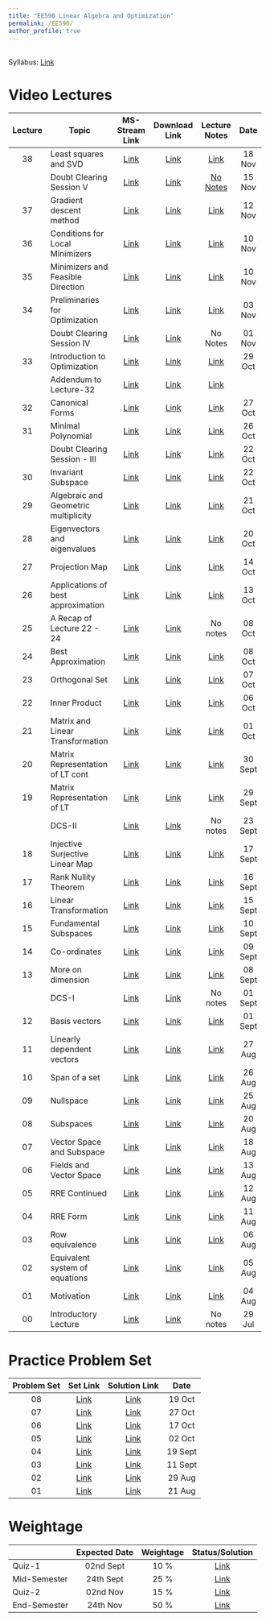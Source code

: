 ```yaml
---
title: "EE590 Linear Algebra and Optimization"
permalink: /EE590/
author_profile: true
---
```


<br> Syllabus: <a href="https://iitg.ac.in/eee/Syllabus_CE_2013.html#EE590">Link</a> 


Video Lectures
=======

<table>
<thead>
  <tr>
    <th><center>Lecture</center></th>
    <th>Topic</th>
    <th><center>MS-Stream Link</center></th>
    <th><center>Download Link</center></th>
    <th><center>Lecture Notes</center></th>
    <th><center>Date</center></th>	  
 </tr>
</thead>
<tbody>
<tr>
    <td><center>38</center></td>
    <td>Least squares and SVD</td>
    <td><center><a href="https://web.microsoftstream.com/video/62d66ab6-7c04-446f-a91c-6f2311e1179a">Link</a></center></td>
    <td><center><a href="https://iitgoffice.sharepoint.com/sites/Grp_EE590LinearAlgerbraandOptimizationJul-Nov2021/Shared%20Documents/General/Recordings/Lecture-38%20Least%20squares%20and%20SVD.mkv">Link</a></center></td>
    <td><center><a href="https://iitgoffice.sharepoint.com/sites/Grp_EE590LinearAlgerbraandOptimizationJul-Nov2021/Class%20Materials/Lecture-38%20Least%20squares%20and%20SVD.pdf">Link</a></center></td>
    <td><center>18 Nov</center></td>	
</tr>
<tr>
    <td><center></center></td>
    <td>Doubt Clearing Session V</td>
    <td><center><a href="https://web.microsoftstream.com/video/bf1b131b-aabe-45f3-9a92-5ad49761fa7b">Link</a></center></td>
    <td><center><a href="https://iitgoffice.sharepoint.com/sites/Grp_EE590LinearAlgerbraandOptimizationJul-Nov2021/Shared%20Documents/General/Recordings/Doubt%20Clearing%20Session%20-%20V.mp4">Link</a></center></td>
    <td><center><a href="">No Notes</a></center></td>
    <td><center>15 Nov</center></td>	
</tr>
<tr>
    <td><center>37</center></td>
    <td>Gradient descent method</td>
    <td><center><a href="https://web.microsoftstream.com/video/e5e60fd6-7202-4d2e-9ce2-ced8e6639a53">Link</a></center></td>
    <td><center><a href="https://iitgoffice.sharepoint.com/sites/Grp_EE590LinearAlgerbraandOptimizationJul-Nov2021/Shared%20Documents/General/Recordings/Lecture-37%20Gradient%20descent%20method.mkv">Link</a></center></td>
    <td><center><a href="https://iitgoffice.sharepoint.com/sites/Grp_EE590LinearAlgerbraandOptimizationJul-Nov2021/Class%20Materials/Lecture-37%20Gradient%20descent%20method.pdf">Link</a></center></td>
    <td><center>12 Nov</center></td>	
</tr>
<tr>
    <td><center>36</center></td>
    <td>Conditions for Local Minimizers</td>
    <td><center><a href="https://web.microsoftstream.com/video/29d4c4e6-b3db-49b8-a7ef-568d89471775">Link</a></center></td>
    <td><center><a href="https://iitgoffice.sharepoint.com/sites/Grp_EE590LinearAlgerbraandOptimizationJul-Nov2021/Shared%20Documents/General/Recordings/Lecture-36%20Conditions%20for%20Local%20Minimizers.mkv">Link</a></center></td>
    <td><center><a href="https://iitgoffice.sharepoint.com/sites/Grp_EE590LinearAlgerbraandOptimizationJul-Nov2021/Class%20Materials/Lecture-36%20Conditions%20for%20Local%20Minimizers.pdf">Link</a></center></td>
    <td><center>10 Nov</center></td>	
</tr>
<tr>
    <td><center>35</center></td>
    <td>Minimizers and Feasible Direction</td>
    <td><center><a href="https://web.microsoftstream.com/video/67d5213e-2942-4dc8-a7a0-3f92e43304f9">Link</a></center></td>
    <td><center><a href="https://iitgoffice.sharepoint.com/sites/Grp_EE590LinearAlgerbraandOptimizationJul-Nov2021/Shared%20Documents/General/Recordings/Lecture-35%20Minimizers%20and%20Feasible%20Direction.mkv">Link</a></center></td>
    <td><center><a href="https://iitgoffice.sharepoint.com/sites/Grp_EE590LinearAlgerbraandOptimizationJul-Nov2021/Class%20Materials/Lecture-35%20Minimizers%20and%20Feasible%20Direction.pdf">Link</a></center></td>
    <td><center>10 Nov</center></td>	
</tr>
<tr>
    <td><center>34</center></td>
    <td>Preliminaries for Optimization</td>
    <td><center><a href="https://web.microsoftstream.com/video/c558d372-99b7-41b9-8f78-b90a62398f6e">Link</a></center></td>
    <td><center><a href="https://iitgoffice.sharepoint.com/sites/Grp_EE590LinearAlgerbraandOptimizationJul-Nov2021/Shared%20Documents/General/Recordings/Lecture-34%20Preliminaries%20for%20Optimization.mp4">Link</a></center></td>
    <td><center><a href="https://iitgoffice.sharepoint.com/sites/Grp_EE590LinearAlgerbraandOptimizationJul-Nov2021/Class%20Materials/Lecture-34%20Preliminaries%20for%20Optimization.pdf">Link</a></center></td>
    <td><center>03 Nov</center></td>	
</tr>
<tr>
    <td><center></center></td>
    <td>Doubt Clearing Session IV</td>
    <td><center><a href="https://web.microsoftstream.com/video/ce49b206-4122-40c7-bf83-ef0cb2e868f7">Link</a></center></td>
    <td><center><a href="https://iitgoffice.sharepoint.com/sites/Grp_EE590LinearAlgerbraandOptimizationJul-Nov2021/Shared%20Documents/General/Recordings/Doubt%20Clearing%20Session%20-%20IV.mp4">Link</a></center></td>
    <td><center>No Notes</center></td>
    <td><center>01 Nov</center></td>	
</tr>
<tr>
    <td><center>33</center></td>
    <td>Introduction to Optimization</td>
    <td><center><a href="https://web.microsoftstream.com/video/7785e6ee-47eb-4c75-8676-048c2cbb4b52">Link</a></center></td>
    <td><center><a href="https://iitgoffice.sharepoint.com/sites/Grp_EE590LinearAlgerbraandOptimizationJul-Nov2021/Shared%20Documents/General/Recordings/Lecture-33%20Introduction%20to%20optimization.mp4">Link</a></center></td>
    <td><center><a href="https://iitgoffice.sharepoint.com/sites/Grp_EE590LinearAlgerbraandOptimizationJul-Nov2021/Class%20Materials/Lecture-33%20Introduction%20to%20optimization.pdf">Link</a></center></td>
    <td><center>29 Oct</center></td>	
</tr>
<tr>
    <td><center></center></td>
    <td>Addendum to Lecture-32</td>
    <td><center><a href="https://web.microsoftstream.com/video/fa93357c-2d9c-408b-ac62-3fc12f2e10f5">Link</a></center></td>
    <td><center><a href="https://iitgoffice.sharepoint.com/sites/Grp_EE590LinearAlgerbraandOptimizationJul-Nov2021/Shared%20Documents/General/Recordings/Addendum%20to%20Lecture-32.mkv">Link</a></center></td>
    <td><center><a href="https://iitgoffice.sharepoint.com/sites/Grp_EE590LinearAlgerbraandOptimizationJul-Nov2021/Class%20Materials/Addendum%20to%20Lecture-32.pdf">Link</a></center></td>
    <td><center></center></td>	
</tr>
<tr>
    <td><center>32</center></td>
    <td>Canonical Forms</td>
    <td><center><a href="https://web.microsoftstream.com/video/f5edcbe7-f36c-412b-85d4-5cac2b367e94">Link</a></center></td>
    <td><center><a href="https://iitgoffice.sharepoint.com/sites/Grp_EE590LinearAlgerbraandOptimizationJul-Nov2021/Shared%20Documents/General/Recordings/Lecture-32%20Canonical%20Forms.mkv">Link</a></center></td>
    <td><center><a href="https://iitgoffice.sharepoint.com/sites/Grp_EE590LinearAlgerbraandOptimizationJul-Nov2021/Class%20Materials/Lecture-32%20Canonical%20Forms.pdf">Link</a></center></td>
    <td><center>27 Oct</center></td>	
</tr>
<tr>
    <td><center>31</center></td>
    <td>Minimal Polynomial</td>
    <td><center><a href="https://web.microsoftstream.com/video/669212f2-5c90-401f-878d-0b7beda9ab36">Link</a></center></td>
    <td><center><a href="https://iitgoffice.sharepoint.com/sites/Grp_EE590LinearAlgerbraandOptimizationJul-Nov2021/Shared%20Documents/General/Recordings/Lecture-31%20Minimal%20Polynomial.mkv">Link</a></center></td>
    <td><center><a href="https://iitgoffice.sharepoint.com/sites/Grp_EE590LinearAlgerbraandOptimizationJul-Nov2021/Class%20Materials/Lecture-31%20Minimal%20Polynomial.pdf">Link</a></center></td>
    <td><center>26 Oct</center></td>	
</tr>

<tr>
    <td><center></center></td>
    <td>Doubt Clearing Session - III</td>
    <td><center><a href="https://web.microsoftstream.com/video/b8422c44-55a3-4127-9c32-da555ea0b740">Link</a></center></td>
    <td><center><a href="https://iitgoffice.sharepoint.com/sites/Grp_EE590LinearAlgerbraandOptimizationJul-Nov2021/Shared%20Documents/General/Recordings/Doubt%20Clearing%20Session%20-%20III.mp4">Link</a></center></td>
    <td><center><a href="https://iitgoffice.sharepoint.com/sites/Grp_EE590LinearAlgerbraandOptimizationJul-Nov2021/Class%20Materials/Doubt%20Clearing%20Session%20III.pdf">Link</a></center></td>
    <td><center>22 Oct</center></td>	
</tr>
<tr>
    <td><center>30</center></td>
    <td>Invariant Subspace</td>
    <td><center><a href="https://web.microsoftstream.com/video/6ccaa128-dd34-477b-8e80-368d9854c470">Link</a></center></td>
    <td><center><a href="https://iitgoffice.sharepoint.com/sites/Grp_EE590LinearAlgerbraandOptimizationJul-Nov2021/Shared%20Documents/General/Recordings/Lecture-30%20Invariant%20Subspace.mkv">Link</a></center></td>
    <td><center><a href="https://iitgoffice.sharepoint.com/sites/Grp_EE590LinearAlgerbraandOptimizationJul-Nov2021/Class%20Materials/Lecture-30%20Invariant%20Subspace.pdf">Link</a></center></td>
    <td><center>22 Oct</center></td>	
</tr>
<tr>
    <td><center>29</center></td>
    <td>Algebraic and Geometric multiplicity</td>
    <td><center><a href="https://web.microsoftstream.com/video/3113c98e-ddcd-476c-a2ae-90576d7497c0">Link</a></center></td>
    <td><center><a href="https://iitgoffice.sharepoint.com/sites/Grp_EE590LinearAlgerbraandOptimizationJul-Nov2021/Shared%20Documents/General/Recordings/Lecture-29%20Algebraic%20and%20Geometric%20Multiplicity.mkv">Link</a></center></td>
    <td><center><a href="https://iitgoffice.sharepoint.com/sites/Grp_EE590LinearAlgerbraandOptimizationJul-Nov2021/Class%20Materials/Lecture-29%20Algebraic%20and%20Geometric%20Multiplicity.pdf">Link</a></center></td>
    <td><center>21 Oct</center></td>	
</tr>
<tr>
    <td><center>28</center></td>
    <td>Eigenvectors and eigenvalues</td>
    <td><center><a href="https://web.microsoftstream.com/video/0a9e7334-96c8-4014-9fe5-446d95564eaf">Link</a></center></td>
    <td><center><a href="https://iitgoffice.sharepoint.com/sites/Grp_EE590LinearAlgerbraandOptimizationJul-Nov2021/Shared%20Documents/General/Recordings/Lecture-28%20Eigenvectors%20and%20eigenvalues.mkv">Link</a></center></td>
    <td><center><a href="https://iitgoffice.sharepoint.com/sites/Grp_EE590LinearAlgerbraandOptimizationJul-Nov2021/Class%20Materials/Lecture-28%20Eigenvectors%20and%20eigenvalues.pdf">Link</a></center></td>
    <td><center>20 Oct</center></td>	
</tr>
<tr>
    <td><center>27</center></td>
    <td>Projection Map</td>
    <td><center><a href="https://web.microsoftstream.com/video/41f27a2f-e983-4025-b73f-22034db89560">Link</a></center></td>
    <td><center><a href="https://iitgoffice.sharepoint.com/sites/Grp_EE590LinearAlgerbraandOptimizationJul-Nov2021/Shared%20Documents/General/Recordings/Lecture-27%20Projection%20map.mkv">Link</a></center></td>
    <td><center><a href="https://iitgoffice.sharepoint.com/sites/Grp_EE590LinearAlgerbraandOptimizationJul-Nov2021/Class%20Materials/Lecture-27%20Projection%20map.pdf">Link</a></center></td>
    <td><center>14 Oct</center></td>	
</tr>
<tr>
    <td><center>26</center></td>
    <td>Applications of best approximation</td>
    <td><center><a href="https://web.microsoftstream.com/video/47c6ebdf-bf53-422d-86a0-3f8677c48763">Link</a></center></td>
    <td><center><a href="https://iitgoffice.sharepoint.com/sites/Grp_EE590LinearAlgerbraandOptimizationJul-Nov2021/Shared%20Documents/General/Recordings/Lecture-26%20Applications%20of%20best%20approximation.mkv">Link</a></center></td>
    <td><center><a href="https://iitgoffice.sharepoint.com/sites/Grp_EE590LinearAlgerbraandOptimizationJul-Nov2021/Class%20Materials/Lecture-26%20Application%20of%20best%20approximation.pdf">Link</a></center></td>
    <td><center>13 Oct</center></td>	
</tr>
<tr>
    <td><center>25</center></td>
    <td>A Recap of Lecture 22 - 24</td>
    <td><center><a href="https://web.microsoftstream.com/video/9ea8e030-0611-4a67-a404-3577b7cfb0a9">Link</a></center></td>
    <td><center><a href="https://iitgoffice.sharepoint.com/sites/Grp_EE590LinearAlgerbraandOptimizationJul-Nov2021/Shared%20Documents/General/Recordings/Lecture-25%20A%20Recap%20of%20Lecture%2022-23.mp4">Link</a></center></td>
    <td><center>No notes</center></td>
    <td><center>08 Oct</center></td>	
</tr>
<tr>
    <td><center>24</center></td>
    <td>Best Approximation</td>
    <td><center><a href="https://web.microsoftstream.com/video/ad235565-4d3c-4fa0-8eac-2e84baf89fc7">Link</a></center></td>
    <td><center><a href="https://iitgoffice.sharepoint.com/sites/Grp_EE590LinearAlgerbraandOptimizationJul-Nov2021/Shared%20Documents/General/Recordings/Lecture-24%20Best%20Approximation.mkv">Link</a></center></td>
    <td><center><a href="https://iitgoffice.sharepoint.com/sites/Grp_EE590LinearAlgerbraandOptimizationJul-Nov2021/Class%20Materials/Lecture-24%20Best%20Approximation.pdf">Link</a></center></td>
    <td><center>08 Oct</center></td>	
</tr>
<tr>
    <td><center>23</center></td>
    <td>Orthogonal Set</td>
    <td><center><a href="https://web.microsoftstream.com/video/da7a56ef-6441-48c8-a4a3-eb776e3a683f">Link</a></center></td>
    <td><center><a href="https://iitgoffice.sharepoint.com/sites/Grp_EE590LinearAlgerbraandOptimizationJul-Nov2021/Shared%20Documents/General/Recordings/Lecture-23%20Orthogonal%20Set.mkv">Link</a></center></td>
    <td><center><a href="https://iitgoffice.sharepoint.com/sites/Grp_EE590LinearAlgerbraandOptimizationJul-Nov2021/Class%20Materials/Lecture-23%20Orthogonal%20Sets.pdf">Link</a></center></td>
    <td><center>07 Oct</center></td>	
</tr>
<tr>
    <td><center>22</center></td>
    <td>Inner Product</td>
    <td><center><a href="https://web.microsoftstream.com/video/fd8237c3-ad30-4582-ab81-b896b3fcaa70">Link</a></center></td>
    <td><center><a href="https://iitgoffice.sharepoint.com/sites/Grp_EE590LinearAlgerbraandOptimizationJul-Nov2021/Shared%20Documents/General/Recordings/Lecture-22%20Inner%20Products.mp4">Link</a></center></td>
    <td><center><a href="https://iitgoffice.sharepoint.com/sites/Grp_EE590LinearAlgerbraandOptimizationJul-Nov2021/Class%20Materials/Lecture-22%20Inner%20Product.pdf">Link</a></center></td>
    <td><center>06 Oct</center></td>	
</tr>
<tr>
    <td><center>21</center></td>
    <td>Matrix and Linear Transformation</td>
    <td><center><a href="https://web.microsoftstream.com/video/661fdf9c-3f9c-4653-ac45-b4b2431d7894">Link</a></center></td>
    <td><center><a href="https://iitgoffice.sharepoint.com/sites/Grp_EE590LinearAlgerbraandOptimizationJul-Nov2021/Shared%20Documents/General/Recordings/Lecture-21%20Matrix%20and%20Linear%20Transformation.mkv">Link</a></center></td>
    <td><center><a href="https://iitgoffice.sharepoint.com/sites/Grp_EE590LinearAlgerbraandOptimizationJul-Nov2021/Class%20Materials/Lecture-21%20Matrices%20and%20Linear%20Transformation.pdf">Link</a></center></td>
    <td><center>01 Oct</center></td>	
</tr>
<tr>
    <td><center>20</center></td>
    <td>Matrix Representation of LT cont</td>
    <td><center><a href="https://web.microsoftstream.com/video/1c6d154f-5e57-4e07-b018-b7ea08c684ff">Link</a></center></td>
    <td><center><a href="https://iitgoffice.sharepoint.com/sites/Grp_EE590LinearAlgerbraandOptimizationJul-Nov2021/Shared%20Documents/General/Recordings/Lecture-20%20Matrix%20Representation%20of%20LT%20contd.mp4">Link</a></center></td>
    <td><center><a href="https://iitgoffice.sharepoint.com/sites/Grp_EE590LinearAlgerbraandOptimizationJul-Nov2021/Class%20Materials/Lecture-20%20Matrix%20Representation%20of%20LT%20contd.pdf">Link</a></center></td>
    <td><center>30 Sept</center></td>	
</tr>
<tr>
    <td><center>19</center></td>
    <td>Matrix Representation of LT</td>
    <td><center><a href="https://web.microsoftstream.com/video/48de06dd-8931-4e0e-a770-5cb7fe6d6863">Link</a></center></td>
    <td><center><a href="https://iitgoffice.sharepoint.com/sites/Grp_EE590LinearAlgerbraandOptimizationJul-Nov2021/Shared%20Documents/General/Recordings/Lecture-19%20Matrix%20Representation%20of%20LT.mp4">Link</a></center></td>
    <td><center><a href="https://iitgoffice.sharepoint.com/sites/Grp_EE590LinearAlgerbraandOptimizationJul-Nov2021/Class%20Materials/Lecture-19%20Matrix%20Representation%20of%20LT.pdf">Link</a></center></td>
    <td><center>29 Sept</center></td>	
</tr>
<tr>
    <td><center></center></td>
    <td>DCS-II</td>
    <td><center><a href="https://web.microsoftstream.com/video/077fabb0-2247-4fb0-aff1-3a6351497579">Link</a></center></td>
    <td><center><a href="https://iitgoffice.sharepoint.com/sites/Grp_EE590LinearAlgerbraandOptimizationJul-Nov2021/Shared%20Documents/General/Recordings/Doubt%20Clearing%20Session%20-%20II.mp4">Link</a></center></td>
    <td><center>No notes</center></td>
    <td><center>23 Sept</center></td>	
</tr>
<tr>
    <td><center>18</center></td>
    <td>Injective Surjective Linear Map</td>
    <td><center><a href="https://web.microsoftstream.com/video/5ee5aad5-0292-42eb-922d-53c1912c2203">Link</a></center></td>
    <td><center><a href="https://iitgoffice.sharepoint.com/sites/Grp_EE590LinearAlgerbraandOptimizationJul-Nov2021/Shared%20Documents/General/Recordings/Lecture-18%20Injective%20Surjective%20Linear%20Map.mp4">Link</a></center></td>
    <td><center><a href="https://iitgoffice.sharepoint.com/sites/Grp_EE590LinearAlgerbraandOptimizationJul-Nov2021/Class%20Materials/Lecture-18%20Injective_Surjective%20Linear%20Map.pdf">Link</a></center></td>
    <td><center>17 Sept</center></td>	
</tr>
<tr>
    <td><center>17</center></td>
    <td>Rank Nullity Theorem</td>
    <td><center><a href="https://web.microsoftstream.com/video/47c47e88-2f9a-4dd6-b52c-914e0bf48ddf">Link</a></center></td>
    <td><center><a href="https://iitgoffice.sharepoint.com/sites/Grp_EE590LinearAlgerbraandOptimizationJul-Nov2021/Shared%20Documents/General/Recordings/Lecture-17%20Rank%20Nullity%20Theorem.mp4">Link</a></center></td>
    <td><center><a href="https://iitgoffice.sharepoint.com/sites/Grp_EE590LinearAlgerbraandOptimizationJul-Nov2021/Class%20Materials/Lecture-17%20Rank%20Nullity%20Theorem.pdf">Link</a></center></td>
    <td><center>16 Sept</center></td>	
</tr>
<tr>
    <td><center>16</center></td>
    <td>Linear Transformation</td>
    <td><center><a href="https://web.microsoftstream.com/video/03700e0c-6066-4bc7-b42b-fbe94123bd61">Link</a></center></td>
    <td><center><a href="https://iitgoffice.sharepoint.com/sites/Grp_EE590LinearAlgerbraandOptimizationJul-Nov2021/Shared%20Documents/General/Recordings/Lecture-16%20Linear%20Transformation.mp4">Link</a></center></td>
    <td><center><a href="https://iitgoffice.sharepoint.com/sites/Grp_EE590LinearAlgerbraandOptimizationJul-Nov2021/Class%20Materials/Lecture-16%20Linear%20Transformation.pdf">Link</a></center></td>
    <td><center>15 Sept</center></td>	
</tr>
<tr>
    <td><center>15</center></td>
    <td>Fundamental Subspaces</td>
    <td><center><a href="https://web.microsoftstream.com/video/e22bb48b-436d-4f36-9ba3-ef3e76e63c57">Link</a></center></td>
    <td><center><a href="https://iitgoffice.sharepoint.com/sites/Grp_EE590LinearAlgerbraandOptimizationJul-Nov2021/Shared%20Documents/General/Recordings/Lecture-15%20Fundamental%20Subspaces.mp4">Link</a></center></td>
    <td><center><a href="https://iitgoffice.sharepoint.com/sites/Grp_EE590LinearAlgerbraandOptimizationJul-Nov2021/Class%20Materials/Lecture-15%20Fundamental%20Subspaces.pdf">Link</a></center></td>
    <td><center>10 Sept</center></td>	
</tr>
<tr>
    <td><center>14</center></td>
    <td>Co-ordinates</td>
    <td><center><a href="https://web.microsoftstream.com/video/8319702d-6dc6-4376-bdc0-8f5af1588ac6">Link</a></center></td>
    <td><center><a href="https://iitgoffice.sharepoint.com/sites/Grp_EE590LinearAlgerbraandOptimizationJul-Nov2021/Shared%20Documents/General/Recordings/Lecture%2014%20Co-ordinates.mp4">Link</a></center></td>
    <td><center><a href="https://iitgoffice.sharepoint.com/sites/Grp_EE590LinearAlgerbraandOptimizationJul-Nov2021/Class%20Materials/Lecture-14%20Co-ordinates.pdf">Link</a></center></td>
    <td><center>09 Sept</center></td>	
</tr>
<tr>
    <td><center>13</center></td>
    <td>More on dimension</td>
    <td><center><a href="https://web.microsoftstream.com/video/40fc9a4a-320e-4811-870d-a488f8cadbf8">Link</a></center></td>
    <td><center><a href="https://iitgoffice.sharepoint.com/sites/Grp_EE590LinearAlgerbraandOptimizationJul-Nov2021/Shared%20Documents/General/Recordings/Lecture-13%20More%20on%20dimension.mp4">Link</a></center></td>
    <td><center><a href="https://iitgoffice.sharepoint.com/sites/Grp_EE590LinearAlgerbraandOptimizationJul-Nov2021/Class%20Materials/Lecture-13%20More%20on%20dimension.pdf">Link</a></center></td>
    <td><center>08 Sept</center></td>	
</tr>
<tr>
    <td><center></center></td>
    <td>DCS-I</td>
    <td><center><a href="https://web.microsoftstream.com/video/a9a36780-a268-4dd8-903d-de43fc9f9c12">Link</a></center></td>
    <td><center><a href="https://iitgoffice.sharepoint.com/sites/Grp_EE590LinearAlgerbraandOptimizationJul-Nov2021/Shared%20Documents/General/Recordings/Doubt%20Clearing%20Session%20-%20I.mp4">Link</a></center></td>
    <td><center>No notes</center></td>
    <td><center>01 Sept</center></td>	
</tr>
<tr>
    <td><center>12</center></td>
    <td>Basis vectors</td>
    <td><center><a href="https://web.microsoftstream.com/video/df540605-b026-4043-9aaf-f30e7007c8ad">Link</a></center></td>
    <td><center><a href="https://iitgoffice.sharepoint.com/sites/Grp_EE590LinearAlgerbraandOptimizationJul-Nov2021/Shared%20Documents/General/Recordings/Lecture-12%20Basis%20Vectors.mp4">Link</a></center></td>
    <td><center><a href="https://iitgoffice.sharepoint.com/sites/Grp_EE590LinearAlgerbraandOptimizationJul-Nov2021/Class%20Materials/Lecture-12%20Basis%20vectors.pdf">Link</a></center></td>
    <td><center>01 Sept</center></td>	
</tr>
<tr>
    <td><center>11</center></td>
    <td>Linearly dependent vectors</td>
    <td><center><a href="https://web.microsoftstream.com/video/c04849d0-64a0-48ca-b77c-3720ea8dad43">Link</a></center></td>
    <td><center><a href="https://iitgoffice.sharepoint.com/sites/Grp_EE590LinearAlgerbraandOptimizationJul-Nov2021/Shared%20Documents/General/Recordings/Lecture-11%20Linearly%20dependent%20vectors.mp4">Link</a></center></td>
    <td><center><a href="https://iitgoffice.sharepoint.com/sites/Grp_EE590LinearAlgerbraandOptimizationJul-Nov2021/Class%20Materials/Lecture-11%20Linearly%20dependent%20vectors.pdf">Link</a></center></td>
    <td><center>27 Aug</center></td>	
</tr>
<tr>
    <td><center>10</center></td>
    <td>Span of a set</td>
    <td><center><a href="https://web.microsoftstream.com/video/018d20ef-1d6d-44a1-a404-71687eb4b3c2">Link</a></center></td>
    <td><center><a href="https://iitgoffice.sharepoint.com/sites/Grp_EE590LinearAlgerbraandOptimizationJul-Nov2021/Shared%20Documents/General/Recordings/Lecture-10%20Span%20of%20a%20set.mp4">Link</a></center></td>
    <td><center><a href="https://iitgoffice.sharepoint.com/sites/Grp_EE590LinearAlgerbraandOptimizationJul-Nov2021/Class%20Materials/Lecture-10%20Span%20of%20a%20set.pdf">Link</a></center></td>
    <td><center>26 Aug</center></td>	
</tr>
<tr>
    <td><center>09</center></td>
    <td>Nullspace</td>
    <td><center><a href="https://web.microsoftstream.com/video/e2290112-a273-49b4-b6f4-e8170496c959">Link</a></center></td>
    <td><center><a href="https://iitgoffice.sharepoint.com/sites/Grp_EE590LinearAlgerbraandOptimizationJul-Nov2021/Shared%20Documents/General/Recordings/Lecture-09%20Nullspace.mp4">Link</a></center></td>
    <td><center><a href="https://iitgoffice.sharepoint.com/sites/Grp_EE590LinearAlgerbraandOptimizationJul-Nov2021/Class%20Materials/Lecture-09%20Nullspace.pdf">Link</a></center></td>
    <td><center>25 Aug</center></td>	
</tr>
<tr>
    <td><center>08</center></td>
    <td>Subspaces</td>
    <td><center><a href="https://web.microsoftstream.com/video/dd9b711d-9997-4da2-b747-913dd4710dac">Link</a></center></td>
    <td><center><a href="https://iitgoffice.sharepoint.com/sites/Grp_EE590LinearAlgerbraandOptimizationJul-Nov2021/Shared%20Documents/General/Recordings/Lecture-08%20Subspaces.mp4">Link</a></center></td>
    <td><center><a href="https://iitgoffice.sharepoint.com/sites/Grp_EE590LinearAlgerbraandOptimizationJul-Nov2021/Class%20Materials/Lecture-08%20Subspaces.pdf">Link</a></center></td>
    <td><center>20 Aug</center></td>	
</tr>
<tr>
    <td><center>07</center></td>
    <td>Vector Space and Subspace</td>
    <td><center><a href="https://web.microsoftstream.com/video/6aa6fcda-e2d2-465b-8eb6-7eb6abb89774">Link</a></center></td>
    <td><center><a href="https://iitgoffice.sharepoint.com/sites/Grp_EE590LinearAlgerbraandOptimizationJul-Nov2021/Shared%20Documents/General/Recordings/Lecture-07%20Vector%20Space%20and%20Subspace.mp4">Link</a></center></td>
    <td><center><a href="https://iitgoffice.sharepoint.com/sites/Grp_EE590LinearAlgerbraandOptimizationJul-Nov2021/Class%20Materials/Lecture-07%20Vector%20Space%20and%20Subspace.pdf">Link</a></center></td>
    <td><center>18 Aug</center></td>	
</tr>
<tr>
    <td><center>06</center></td>
    <td>Fields and Vector Space</td>
    <td><center><a href="https://web.microsoftstream.com/video/89e3380d-08e8-4bd4-8d7c-d4d2309743e2">Link</a></center></td>
    <td><center><a href="https://iitgoffice.sharepoint.com/sites/Grp_EE590LinearAlgerbraandOptimizationJul-Nov2021/Shared%20Documents/General/Recordings/Lecture-06%20Fields%20and%20Vector%20Space.mp4">Link</a></center></td>
    <td><center><a href="https://iitgoffice.sharepoint.com/sites/Grp_EE590LinearAlgerbraandOptimizationJul-Nov2021/Class%20Materials/Lecture-06%20Fields%20and%20Vector%20Space.pdf">Link</a></center></td>
    <td><center>13 Aug</center></td>	
</tr>
<tr>
    <td><center>05</center></td>
    <td>RRE Continued</td>
    <td><center><a href="https://web.microsoftstream.com/video/4ba3ff88-ec87-4934-a580-ce575d583963">Link</a></center></td>
    <td><center><a href="https://iitgoffice.sharepoint.com/sites/Grp_EE590LinearAlgerbraandOptimizationJul-Nov2021/Shared%20Documents/General/Recordings/Lecture-05%20RRE%20Continued.mp4">Link</a></center></td>
    <td><center><a href="https://iitgoffice.sharepoint.com/sites/Grp_EE590LinearAlgerbraandOptimizationJul-Nov2021/Class%20Materials/Lecture-05%20RRE%20Continued.pdf">Link</a></center></td>
    <td><center>12 Aug</center></td>	
</tr>
<tr>
    <td><center>04</center></td>
    <td>RRE Form</td>
    <td><center><a href="https://web.microsoftstream.com/video/22bc95c5-6b92-4515-8589-ed63df26ec5c">Link</a></center></td>
    <td><center><a href="https://iitgoffice.sharepoint.com/sites/Grp_EE590LinearAlgerbraandOptimizationJul-Nov2021/Shared%20Documents/General/Recordings/Lecture-04%20RRE%20Form.mp4">Link</a></center></td>
    <td><center><a href="https://iitgoffice.sharepoint.com/sites/Grp_EE590LinearAlgerbraandOptimizationJul-Nov2021/Class%20Materials/Lecture-04%20RRE%20Form.pdf">Link</a></center></td>
    <td><center>11 Aug</center></td>	
</tr>


<tr>
    <td><center>03</center></td>
    <td>Row equivalence</td>
    <td><center><a href="https://web.microsoftstream.com/video/e2c3f4dc-1888-4682-900a-7eb20078c9a3">Link</a></center></td>
    <td><center><a href="https://iitgoffice.sharepoint.com/sites/Grp_EE590LinearAlgerbraandOptimizationJul-Nov2021/Shared%20Documents/General/Recordings/Lecture-03%20Row%20Equivalence.mp4">Link</a></center></td>
    <td><center><a href="https://iitgoffice.sharepoint.com/sites/Grp_EE590LinearAlgerbraandOptimizationJul-Nov2021/Class%20Materials/Lecture-03%20Row%20equivalence.pdf">Link</a></center></td>
    <td><center>06 Aug</center></td>	
</tr>
<tr>
    <td><center>02</center></td>
    <td>Equivalent system of equations</td>
    <td><center><a href="https://web.microsoftstream.com/video/836c8f39-7e22-49af-8f09-edbbd17b7709">Link</a></center></td>
    <td><center><a href="https://iitgoffice.sharepoint.com/sites/Grp_EE590LinearAlgerbraandOptimizationJul-Nov2021/Shared%20Documents/General/Recordings/Lecture-02%20Equivalent%20system%20of%20equations.mp4">Link</a></center></td>
    <td><center><a href="https://iitgoffice.sharepoint.com/sites/Grp_EE590LinearAlgerbraandOptimizationJul-Nov2021/Class%20Materials/Lecture-02%20Equivalent%20system%20of%20equations.pdf">Link</a></center></td>
    <td><center>05 Aug</center></td>	
</tr>
<tr>
    <td><center>01</center></td>
    <td>Motivation</td>
    <td><center><a href="https://web.microsoftstream.com/video/42f135d1-5e70-4e1d-9691-7329a878af3e">Link</a></center></td>
    <td><center><a href="https://iitgoffice.sharepoint.com/sites/Grp_EE590LinearAlgerbraandOptimizationJul-Nov2021/Shared%20Documents/General/Recordings/Lecture-01%20Motivation.mp4">Link</a></center></td>
    <td><center><a href="https://iitgoffice.sharepoint.com/sites/Grp_EE590LinearAlgerbraandOptimizationJul-Nov2021/Class%20Materials/Lecture-01%20Motivation.pdf">Link</a></center></td>
    <td><center>04 Aug</center></td>	
</tr>
<tr>
    <td><center>00</center></td>
    <td>Introductory Lecture</td>
    <td><center><a href="https://web.microsoftstream.com/video/6deb0d6f-0f7e-4d23-b13c-e60462227b3c">Link</a></center></td>
    <td><center><a href="https://iitgoffice.sharepoint.com/sites/Grp_EE590LinearAlgerbraandOptimizationJul-Nov2021/Shared%20Documents/General/Recordings/Lecture-00%20Introductory%20class.mp4">Link</a></center></td>
    <td><center>No notes</center></td>
    <td><center>29 Jul</center></td>	
</tr>
</tbody>
</table>

Practice Problem Set
=======

<table>
<thead>
  <tr>
    <th><center>Problem Set</center></th>
    <th><center>Set Link</center></th>
    <th><center>Solution Link</center></th>
    <th><center>Date</center></th>	  
 </tr>
</thead>
<tbody>
  <tr>
    <td><center>08</center></td>
    <td><center><a href="https://iitgoffice.sharepoint.com/sites/Grp_EE590LinearAlgerbraandOptimizationJul-Nov2021/Shared%20Documents/General/Problem%20Set/PS08.pdf">Link</a></center></td>
  <td><center><a href="https://iitgoffice.sharepoint.com/sites/Grp_EE590LinearAlgerbraandOptimizationJul-Nov2021/Shared%20Documents/General/Problem%20Set/PS08_Solution.pdf">Link</a></center></td>
    <td><center>19 Oct</center></td>	
</tr>
  <tr>
    <td><center>07</center></td>
    <td><center><a href="https://iitgoffice.sharepoint.com/sites/Grp_EE590LinearAlgerbraandOptimizationJul-Nov2021/Shared%20Documents/General/Problem%20Set/PS07.pdf">Link</a></center></td>
  <td><center><a href="https://iitgoffice.sharepoint.com/sites/Grp_EE590LinearAlgerbraandOptimizationJul-Nov2021/Shared%20Documents/General/Problem%20Set/PS07_Solution.pdf">Link</a></center></td>
    <td><center>27 Oct</center></td>	
</tr>
  <tr>
    <td><center>06</center></td>
    <td><center><a href="https://iitgoffice.sharepoint.com/sites/Grp_EE590LinearAlgerbraandOptimizationJul-Nov2021/Shared%20Documents/General/Problem%20Set/PS06.pdf">Link</a></center></td>
    <td><center><a href="https://iitgoffice.sharepoint.com/sites/Grp_EE590LinearAlgerbraandOptimizationJul-Nov2021/Shared%20Documents/General/Problem%20Set/PS06_Solution.pdf">Link</a></center></td>
    <td><center>17 Oct</center></td>	
</tr>
  <tr>
    <td><center>05</center></td>
    <td><center><a href="https://yutsumura.com/tag/linear-transformation/">Link</a></center></td>
    <td><center><a href="https://yutsumura.com/tag/linear-transformation/">Link</a></center></td>
    <td><center>02 Oct</center></td>	
</tr>
  <tr>
    <td><center>04</center></td>
    <td><center><a href="https://iitgoffice.sharepoint.com/sites/Grp_EE590LinearAlgerbraandOptimizationJul-Nov2021/Shared%20Documents/General/Problem%20Set/PS04.pdf">Link</a></center></td>
    <td><center><a href="https://iitgoffice.sharepoint.com/sites/Grp_EE590LinearAlgerbraandOptimizationJul-Nov2021/Shared%20Documents/General/Problem%20Set/PS04_Solution.pdf">Link</a></center></td>
    <td><center>19 Sept</center></td>	
</tr>
  <tr>
    <td><center>03</center></td>
    <td><center><a href="https://iitgoffice.sharepoint.com/sites/Grp_EE590LinearAlgerbraandOptimizationJul-Nov2021/Shared%20Documents/General/Problem%20Set/PS03.pdf">Link</a></center></td>
    <td><center><a href="https://iitgoffice.sharepoint.com/sites/Grp_EE590LinearAlgerbraandOptimizationJul-Nov2021/Shared%20Documents/General/Problem%20Set/PS03_Solution.pdf">Link</a></center></td>
    <td><center>11 Sept</center></td>	
</tr>
  <tr>
    <td><center>02</center></td>
    <td><center><a href="https://iitgoffice.sharepoint.com/sites/Grp_EE590LinearAlgerbraandOptimizationJul-Nov2021/Shared%20Documents/General/Problem%20Set/PS02.pdf">Link</a></center></td>
    <td><center><a href="https://iitgoffice.sharepoint.com/sites/Grp_EE590LinearAlgerbraandOptimizationJul-Nov2021/Shared%20Documents/General/Problem%20Set/PS02_Solution.pdf">Link</a></center></td>
    <td><center>29 Aug</center></td>	
</tr>
<tr>
    <td><center>01</center></td>
    <td><center><a href="https://iitgoffice.sharepoint.com/sites/Grp_EE590LinearAlgerbraandOptimizationJul-Nov2021/Shared%20Documents/General/Problem%20Set/PS01.pdf">Link</a></center></td>
    <td><center><a href="https://iitgoffice.sharepoint.com/sites/Grp_EE590LinearAlgerbraandOptimizationJul-Nov2021/Shared%20Documents/General/Problem%20Set/PS01_Solution.pdf">Link</a></center></td>
    <td><center>21 Aug</center></td>	
</tr>
</tbody>
</table>


Weightage
=======

<table>
<thead>
  <tr>
    <th></th>
    <th><center>Expected Date</center></th>
    <th><center>Weightage</center></th>
    <th><center>Status/Solution</center></th>
  </tr>
</thead>
<tbody>
   <tr>
    <td>Quiz-1</td>
    <td><center>02nd Sept</center></td>
    <td><center>10 %</center></td>
    <td><center><a href="https://iitgoffice.sharepoint.com/sites/Grp_EE590LinearAlgerbraandOptimizationJul-Nov2021/Shared%20Documents/General/Problem%20Set/Quiz01_Solution.pdf">Link</a></center></td>
  </tr>
  <tr>
    <td>Mid-Semester</td>
    <td><center>24th Sept</center></td>
    <td><center>25 %</center></td>
    <td><center><a href="https://iitgoffice.sharepoint.com/sites/Grp_EE590LinearAlgerbraandOptimizationJul-Nov2021/Shared%20Documents/General/Problem%20Set/Midsem_Solution.pdf">Link</a></center></td>
  </tr>
  <tr>
    <td>Quiz-2</td>
    <td><center>02nd Nov</center></td>
    <td><center>15 %</center></td>
    <td><center><a href="https://iitgoffice.sharepoint.com/sites/Grp_EE590LinearAlgerbraandOptimizationJul-Nov2021/Shared%20Documents/General/Problem%20Set/Quiz02_Solution.pdf">Link</a></center></td>
  </tr>
  <tr>
    <td>End-Semester</td>
    <td><center>24th Nov</center></td>
    <td><center>50 %</center></td>
    <td><center><a href="https://iitgoffice.sharepoint.com/sites/Grp_EE590LinearAlgerbraandOptimizationJul-Nov2021/Shared%20Documents/General/Problem%20Set/EE590_End_Semester_Solution.pdf">Link</a></center></td>
  </tr>
</tbody>
</table>
